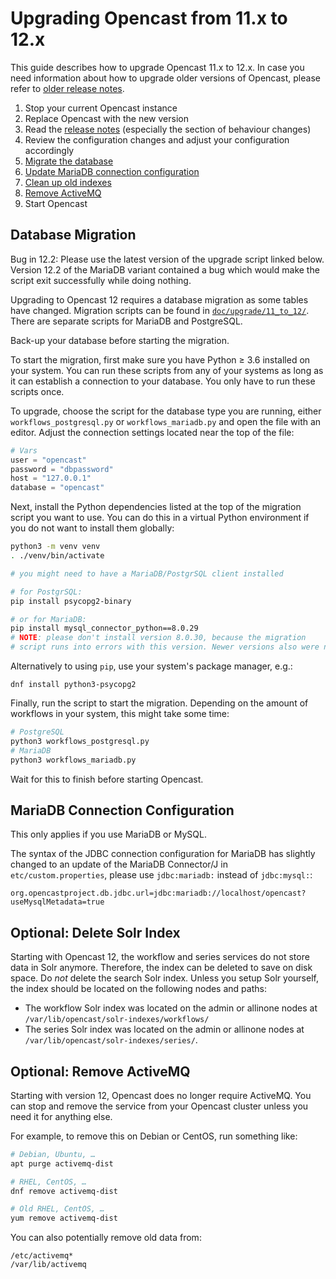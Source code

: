 Upgrading Opencast from 11.x to 12.x
====================================

This guide describes how to upgrade Opencast 11.x to 12.x.
In case you need information about how to upgrade older versions of Opencast,
please refer to [older release notes](https://docs.opencast.org).

1. Stop your current Opencast instance
2. Replace Opencast with the new version
3. Read the [release notes](releasenotes.md) (especially the section of behaviour changes)
4. Review the configuration changes and adjust your configuration accordingly
5. [Migrate the database](#database-migration)
6. [Update MariaDB connection configuration](#mariadb-connection-configuration)
7. [Clean up old indexes](#optional-delete-solr-index)
8. [Remove ActiveMQ](#optional-remove-activemq)
9. Start Opencast

Database Migration
------------------

<div class=warn>
Bug in 12.2:
Please use the latest version of the upgrade script linked below.
Version 12.2 of the MariaDB variant contained a bug which would make the script exit successfully while doing nothing.
</div>

Upgrading to Opencast 12 requires a database migration as some tables have changed.
Migration scripts can be found in
[`doc/upgrade/11_to_12/`](https://github.com/opencast/opencast/tree/r/12.x/docs/upgrade/11_to_12).
There are separate scripts for MariaDB and PostgreSQL.

<div class=warn>
Back-up your database before starting the migration.
</div>

To start the migration, first make sure you have Python ≥ 3.6 installed on your system.
You can run these scripts from any of your systems as long as it can establish a connection to your database.
You only have to run these scripts once.

To upgrade, choose the script for the database type you are running,
either `workflows_postgresql.py` or `workflows_mariadb.py`
and open the file with an editor. Adjust the connection settings located near the top of the file:

```py
# Vars
user = "opencast"
password = "dbpassword"
host = "127.0.0.1"
database = "opencast"
```

Next, install the Python dependencies listed at the top of the migration script you want to use.
You can do this in a virtual Python environment if you do not want to install them globally:

```sh
python3 -m venv venv
. ./venv/bin/activate

# you might need to have a MariaDB/PostgrSQL client installed

# for PostgrSQL:
pip install psycopg2-binary

# or for MariaDB:
pip install mysql_connector_python==8.0.29
# NOTE: please don't install version 8.0.30, because the migration
# script runs into errors with this version. Newer versions also were not tested yet.
```

Alternatively to using `pip`, use your system's package manager, e.g.:

```
dnf install python3-psycopg2
```

Finally, run the script to start the migration.
Depending on the amount of workflows in your system, this might take some time:

```sh
# PostgreSQL
python3 workflows_postgresql.py
# MariaDB
python3 workflows_mariadb.py
```

Wait for this to finish before starting Opencast.


MariaDB Connection Configuration
--------------------------------

This only applies if you use MariaDB or MySQL.

The syntax of the JDBC connection configuration for MariaDB has slightly changed to an update of the MariaDB
Connector/J in `etc/custom.properties`, please use `jdbc:mariadb:` instead of `jdbc:mysql:`:

```properties
org.opencastproject.db.jdbc.url=jdbc:mariadb://localhost/opencast?useMysqlMetadata=true
```


Optional: Delete Solr Index
---------------------------

Starting with Opencast 12, the workflow and series services do not store data in Solr anymore.
Therefore, the index can be deleted to save on disk space.
Do _not_ delete the search Solr index.
Unless you setup Solr yourself, the index should be located on the following nodes and paths:

- The workflow Solr index was located on the admin or allinone nodes at
  `/var/lib/opencast/solr-indexes/workflows/`
- The series Solr index was located on the admin or allinone nodes at
  `/var/lib/opencast/solr-indexes/series/`.


Optional: Remove ActiveMQ
-------------------------

Starting with version 12, Opencast does no longer require ActiveMQ.
You can stop and remove the service from your Opencast cluster unless you need it for anything else.

For example, to remove this on Debian or CentOS, run something like:

```sh
# Debian, Ubuntu, …
apt purge activemq-dist

# RHEL, CentOS, …
dnf remove activemq-dist

# Old RHEL, CentOS, …
yum remove activemq-dist
```

You can also potentially remove old data from:

```
/etc/activemq*
/var/lib/activemq
```
